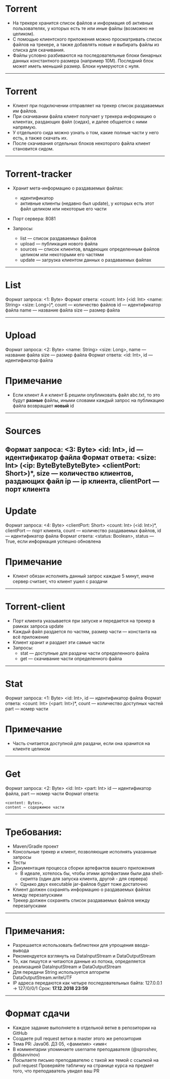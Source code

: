 # Torrent
* На трекере хранится список файлов и информация об активных пользователях, у которых есть те или иные файлы (возможно не целиком).
* С помощью клиентского приложения можно просматривать список файлов на трекере, а также добавлять новые и выбирать файлы из списка для скачивания.
* Файлы условно разбиваются на последовательные блоки бинарных данных константного размера (например 10M). Последний блок может иметь меньший размер. Блоки нумеруются с нуля.
---
# Torrent
* Клиент при подключении отправляет на трекер список раздаваемых им файлов.
* При скачивании файла клиент получает у трекера информацию о клиентах, раздающих файл (сидах), и далее общается с ними напрямую.
* У отдельного сида можно узнать о том, какие полные части у него есть, а также скачать их.
* После скачивания отдельных блоков некоторого файла клиент становится сидом.
---
# Torrent-tracker
* Хранит мета-информацию о раздаваемых файлах:
    * идентификатор
    * активные клиенты (недавно был update), у которых есть этот файл целиком или некоторые его части
    
* Порт сервера: 8081
    
* Запросы:
    * list — список раздаваемых файлов
    * upload — публикация нового файла
    * sources — список клиентов, владеющих определенным файлов целиком или некоторыми его частями
    * update — загрузка клиентом данных о раздаваемых файлах 
    
---
# List
Формат запроса:
    <1: Byte>
Формат ответа:
    <count: Int> (<id: Int> <name: String> <size: Long>)*,
    count — количество файлов
    id — идентификатор файла
    name — название файла
    size — размер файла
    
---
# Upload
Формат запроса:
    <2: Byte> <name: String> <size: Long>,
    name — название файла
    size — размер файла
Формат ответа:
    <id: Int>,
    id — идентификатор файла
    
# Примечание
* Если клиент А и клиент Б решили опубликовать файл abc.txt, то это будут **разные** файлы, иными словами каждый запрос на публикацию файла возвращает **новый** id
---
# Sources
Формат запроса:
    <3: Byte> <id: Int>,
    id — идентификатор файла
Формат ответа:
    <size: Int> (<ip: ByteByteByteByte> <clientPort: Short>)*,
    size — количество клиентов, раздающих файл
    ip — ip клиента,
    clientPort — порт клиента
---
# Update
Формат запроса:
    <4: Byte> <clientPort: Short> <count: Int> (<id: Int>)*,
    clientPort — порт клиента,
    count — количество раздаваемых файлов,
    id — идентификатор файла
Формат ответа:
    <status: Boolean>,
    status — True, если информация успешно обновлена
    
# Примечание
* Клиент обязан исполнять данный запрос каждые 5 минут, иначе сервер считает, что клиент ушел с раздачи
---
# Torrent-client
* Порт клиента указывается при запуске и передается на трекер в рамках запроса update
* Каждый файл раздается по частям, размер части — константа на всё приложение
* Клиент хранит и раздает эти самые части
* Запросы:
    * stat — доступные для раздачи части определенного файла
    * get — скачивание части определенного файла
    
---
# Stat
Формат запроса:
    <1: Byte> <id: Int>,
    id — идентификатор файла
Формат ответа:
    <count: Int> (<part: Int>)*,
    count — количество доступных частей
    part — номер части
    
# Примечание
* Часть считается доступной для раздачи, если она хранится на клиенте целиком
---
# Get
Формат запроса:
    <2: Byte> <id: Int> <part: Int>
    id — идентификатор файла,
    part — номер части 
Формат ответа:
    
    <content: Bytes>,
    content — содержимое части
---
# Требования:
* Maven/Gradle проект
* Консольные трекер и клиент, позволяющие исполнять указанные запросы
* Тесты
* Документация процесса сборки артефактов вашего приложения
  * В идеале, хотелось бы, чтобы этими артефактами были два shell-скрипта
  (один для запуска клиента, другой - для сервера)
  * Однако двух executable jar-файлов будет тоже достаточно
* Клиент должен сохранять информацию о раздаваемых файлах между перезапусками
* Трекер должен сохранять список раздаваемых файлов между перезапусками
---
# Примечания:
* Разрешается использовать библиотеки для упрощения ввода-вывода
* Рекомендуется взглянуть на DataInputStream и DataOutputStream
* То, как пишутся и читаются данные из потока, определяется реализацией DataInputStream и DataOutputStream
* Для передачи String используется алгоритм DataOutputStream.writeUTF
* IP адреса передаются как четыре последовательных байта: 127.0.0.1 -> 127/0/0/1
Срок: <b>17.12.2018 23:59</b>
---
# Формат сдачи
* Каждое задание выполняете в отдельной ветке в репозитории на GitHub
* Создаете pull request ветки в master этого же репозитория
* Тема PR: Java06. ДЗ 05, &lt;фамилия&gt; &lt;имя&lt;
* В комментарии упоминаете username преподавателя (@sproshev, @dsavvinov)
* Посылаете письмо преподавателю с такой же темой с ссылкой на pull request
Проверяйте табличку на странице курса на предмет того, что преподаватель увидел ваш PR